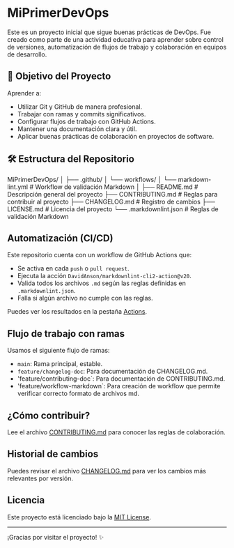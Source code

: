 # MiPrimerDevOps

Este es un proyecto inicial que sigue buenas prácticas de DevOps. Fue creado como parte de una actividad educativa para aprender sobre control de versiones, automatización de flujos de trabajo y colaboración en equipos de desarrollo.


## 📌 Objetivo del Proyecto

Aprender a:
- Utilizar Git y GitHub de manera profesional.
- Trabajar con ramas y commits significativos.
- Configurar flujos de trabajo con GitHub Actions.
- Mantener una documentación clara y útil.
- Aplicar buenas prácticas de colaboración en proyectos de software.

## 🛠️ Estructura del Repositorio

MiPrimerDevOps/
│
├── .github/
│ └── workflows/
│ └── markdown-lint.yml # Workflow de validación Markdown
│
├── README.md # Descripción general del proyecto
├── CONTRIBUTING.md # Reglas para contribuir al proyecto
├── CHANGELOG.md # Registro de cambios
├── LICENSE.md # Licencia del proyecto
└── .markdownlint.json # Reglas de validación Markdown


## Automatización (CI/CD)

Este repositorio cuenta con un workflow de GitHub Actions que:
- Se activa en cada `push` o `pull request`.
- Ejecuta la acción `DavidAnson/markdownlint-cli2-action@v20`.
- Valida todos los archivos `.md` según las reglas definidas en `.markdownlint.json`.
- Falla si algún archivo no cumple con las reglas.

Puedes ver los resultados en la pestaña [Actions](https://github.com/NBello26/MiPrimerDevOps/actions).

## Flujo de trabajo con ramas

Usamos el siguiente flujo de ramas:
- `main`: Rama principal, estable.
- `feature/changelog-doc`: Para documentación de CHANGELOG.md.
- 'feature/contributing-doc`: Para documentación de CONTRIBUTING.md.
- 'feature/workflow-markdown`: Para creación de workflow que permite verificar correcto formato de archivos md.

## ¿Cómo contribuir?

Lee el archivo [CONTRIBUTING.md](./CONTRIBUTING.md) para conocer las reglas de colaboración.

## Historial de cambios

Puedes revisar el archivo [CHANGELOG.md](./CHANGELOG.md) para ver los cambios más relevantes por versión.

## Licencia

Este proyecto está licenciado bajo la [MIT License](./LICENSE.md).

---

¡Gracias por visitar el proyecto! ✨
